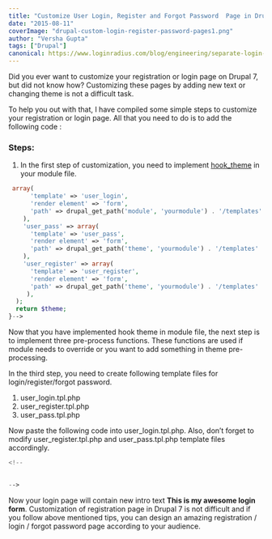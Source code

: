 ```yaml
---
title: "Customize User Login, Register and Forgot Password  Page in Drupal 7"
date: "2015-08-11"
coverImage: "drupal-custom-login-register-password-pages1.png"
author: "Versha Gupta"
tags: ["Drupal"]
canonical: https://www.loginradius.com/blog/engineering/separate-login-page-for-admin-and-user/
---
```


Did you ever want to customize your registration or login page on Drupal 7, but did not know how? Customizing these pages by adding new text or changing theme is not a difficult task.

To help you out with that, I have compiled some simple steps to customize your registration or login page. All that you need to do is to add the following code :

### Steps:

1. In the first step of customization, you need to implement [hook\_theme](https://api.drupal.org/api/drupal/modules!system!system.api.php/function/hook_theme/7.x) in your module file.
    

```php
 array(
      'template' => 'user_login',
      'render element' => 'form',
      'path' => drupal_get_path('module', 'yourmodule') . '/templates'
    ),
    'user_pass' => array(
      'template' => 'user_pass',
      'render element' => 'form',
      'path' => drupal_get_path('theme', 'yourmodule') . '/templates'
    ),
    'user_register' => array(
      'template' => 'user_register',
      'render element' => 'form',
      'path' => drupal_get_path('theme', 'yourmodule') . '/templates'
     ),
  );
  return $theme;
}-->
```

  
Now that you have implemented hook theme in module file, the next step is to implement three pre-process functions. These functions are used if module needs to override or you want to add something in theme pre-processing.

  
In the third step, you need to create following template files for login/register/forgot password.

  1. user\_login.tpl.php
  2. user\_register.tpl.php
  3. user\_pass.tpl.php

Now paste the following code into user\_login.tpl.php. Also, don’t forget to modify user\_register.tpl.php and user\_pass.tpl.php template files accordingly.

```php
<!--

  
-->
```

  
Now your login page will contain new intro text **This is my awesome login form**. Customization of registration page in Drupal 7 is not difficult and if you follow above mentioned tips, you can design an amazing registration / login / forgot password page according to your audience.
